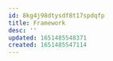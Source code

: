 ```yaml
---
id: 8kg4j98dtysdf8t17spdqfp
title: Framework
desc: ''
updated: 1651485548371
created: 1651485547114
---
```


